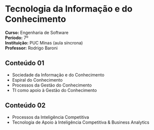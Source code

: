 # Tecnologia da Informação e do Conhecimento

**Curso:** Engenharia de Software  
**Período:** 7º  
**Instituição:** PUC Minas (aula síncrona)  
**Professor:** Rodrigo Baroni 


## Conteúdo 01 ##

* Sociedade da Informação e do Conhecimento
* Espiral do Conhecimento
* Processos da Gestão do Conhecimento
* TI como apoio à Gestão do Conhecimento

## Conteúdo 02 ##
* Processos da Inteligência Competitiva 
* Tecnologia de Apoio à Inteligência Competitiva & Business Analytics





